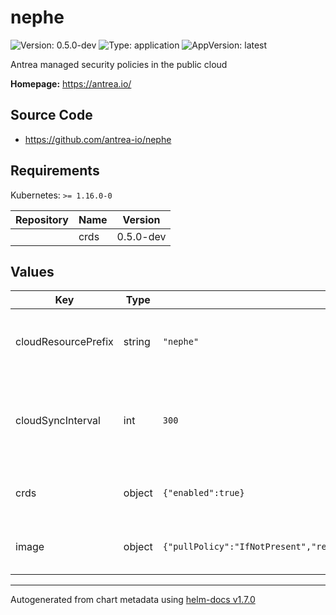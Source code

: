# nephe

![Version: 0.5.0-dev](https://img.shields.io/badge/Version-0.5.0--dev-informational?style=flat-square) ![Type: application](https://img.shields.io/badge/Type-application-informational?style=flat-square) ![AppVersion: latest](https://img.shields.io/badge/AppVersion-latest-informational?style=flat-square)

Antrea managed security policies in the public cloud

**Homepage:** <https://antrea.io/>

## Source Code

* <https://github.com/antrea-io/nephe>

## Requirements

Kubernetes: `>= 1.16.0-0`

| Repository | Name | Version |
|------------|------|---------|
|  | crds | 0.5.0-dev |

## Values

| Key | Type | Default | Description |
|-----|------|---------|-------------|
| cloudResourcePrefix | string | `"nephe"` | Specifies the prefix to be used while creating cloud resources. |
| cloudSyncInterval | int | `300` | Specifies the interval (in seconds) to be used for syncing cloud resources with controller. |
| crds | object | `{"enabled":true}` | Enable/Disable Nephe CRDs dependent chart. |
| image | object | `{"pullPolicy":"IfNotPresent","repository":"projects.registry.vmware.com/antrea/nephe","tag":""}` | Container image to use for Nephe Controller. |

----------------------------------------------
Autogenerated from chart metadata using [helm-docs v1.7.0](https://github.com/norwoodj/helm-docs/releases/v1.7.0)
